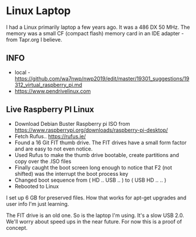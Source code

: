 
# Linux Laptop

I had a Linux primarily laptop a few years ago.  It was a 486 DX 50 MHz.   The memory was a small CF (compact flash) memory card in an IDE adapter - from Tapr.org I believe.

## INFO
* local - https://github.com/wa7nwp/nwp2019/edit/master/19301_suggestions/19312_virtual_raspberry_pi.md
* https://www.pendrivelinux.com

## Live Raspberry PI Linux

* Download Debian Buster Raspberry pi ISO from https://www.raspberrypi.org/downloads/raspberry-pi-desktop/
* Fetch Rufus..  https://rufus.ie/
* Found a 16 Git FIT thumb drive.  The FIT drives have a small form factor and are easy to not even notice.
* Used Rufus to make the thumb drive bootable, create partitions and copy over the .ISO files
* Finally caught the boot screen long enough to notice that F2 (not shifted) was the interrupt the boot process key
* Changed boot sequence from ( HD .. USB .. ) to ( USB HD .. .. )
* Rebooted to Linux

I set up 6 GB for preserved files.  How that works for apt-get upgrades and user info I'm just learning.  

The FIT drive is an old one.  So is the laptop I'm using.  It's a slow USB 2.0.  We'll worry about speed ups in the near future.  For now this is a proof of concept.
